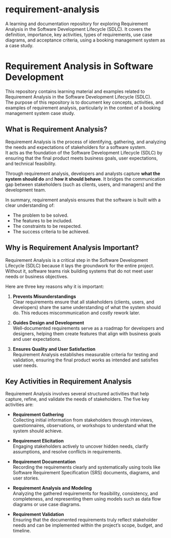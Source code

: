 # requirement-analysis
A learning and documentation repository for exploring Requirement Analysis in the Software Development Lifecycle (SDLC). It covers the definition, importance, key activities, types of requirements, use case diagrams, and acceptance criteria, using a booking management system as a case study.
# Requirement Analysis in Software Development

This repository contains learning material and examples related to Requirement Analysis in the Software Development Lifecycle (SDLC).  
The purpose of this repository is to document key concepts, activities, and examples of requirement analysis, particularly in the context of a booking management system case study.
## What is Requirement Analysis?

Requirement Analysis is the process of identifying, gathering, and analyzing the needs and expectations of stakeholders for a software system.  
It acts as the foundation of the Software Development Lifecycle (SDLC) by ensuring that the final product meets business goals, user expectations, and technical feasibility.

Through requirement analysis, developers and analysts capture **what the system should do** and **how it should behave**. It bridges the communication gap between stakeholders (such as clients, users, and managers) and the development team.

In summary, requirement analysis ensures that the software is built with a clear understanding of:
- The problem to be solved.
- The features to be included.
- The constraints to be respected.
- The success criteria to be achieved.
## Why is Requirement Analysis Important?

Requirement Analysis is a critical step in the Software Development Lifecycle (SDLC) because it lays the groundwork for the entire project. Without it, software teams risk building systems that do not meet user needs or business objectives.  

Here are three key reasons why it is important:

1. **Prevents Misunderstandings**  
   Clear requirements ensure that all stakeholders (clients, users, and developers) share the same understanding of what the system should do. This reduces miscommunication and costly rework later.

2. **Guides Design and Development**  
   Well-documented requirements serve as a roadmap for developers and designers, helping them create features that align with business goals and user expectations.

3. **Ensures Quality and User Satisfaction**  
   Requirement Analysis establishes measurable criteria for testing and validation, ensuring the final product works as intended and satisfies user needs.
## Key Activities in Requirement Analysis

Requirement Analysis involves several structured activities that help capture, refine, and validate the needs of stakeholders. The five key activities are:

- **Requirement Gathering**  
  Collecting initial information from stakeholders through interviews, questionnaires, observations, or workshops to understand what the system should achieve.

- **Requirement Elicitation**  
  Engaging stakeholders actively to uncover hidden needs, clarify assumptions, and resolve conflicts in requirements.

- **Requirement Documentation**  
  Recording the requirements clearly and systematically using tools like Software Requirement Specification (SRS) documents, diagrams, and user stories.

- **Requirement Analysis and Modeling**  
  Analyzing the gathered requirements for feasibility, consistency, and completeness, and representing them using models such as data flow diagrams or use case diagrams.

- **Requirement Validation**  
  Ensuring that the documented requirements truly reflect stakeholder needs and can be implemented within the project’s scope, budget, and timeline.
